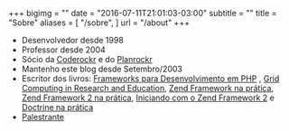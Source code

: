 +++
bigimg = ""
date = "2016-07-11T21:01:03-03:00"
subtitle = ""
title = "Sobre"
aliases = [
    "/sobre",
]
url = "/about"
+++

* Desenvolvedor desde 1998
* Professor desde 2004
* Sócio da [Coderockr](http://coderockr.com/) e do [Planrockr](http://planrockr.com)
* Mantenho este blog desde Setembro/2003
* Escritor dos livros: [Frameworks para Desenvolvimento em PHP](http://www.novateceditora.com.br/livros/frameworks/) , [Grid Computing in Research and Education](http://www.redbooks.ibm.com/abstracts/sg246649.html), [Zend Framework na prática](http://www.zfnapratica.com.br/), [Zend Framework 2 na prática](https://leanpub.com/zend-framework2-na-pratica), [Iniciando com o Zend Framework 2](https://leanpub.com/iniciando-zf2) e [Doctrine na prática](http://leanpub.com/doctrine-na-pratica)
* [Palestrante](/palestras)
